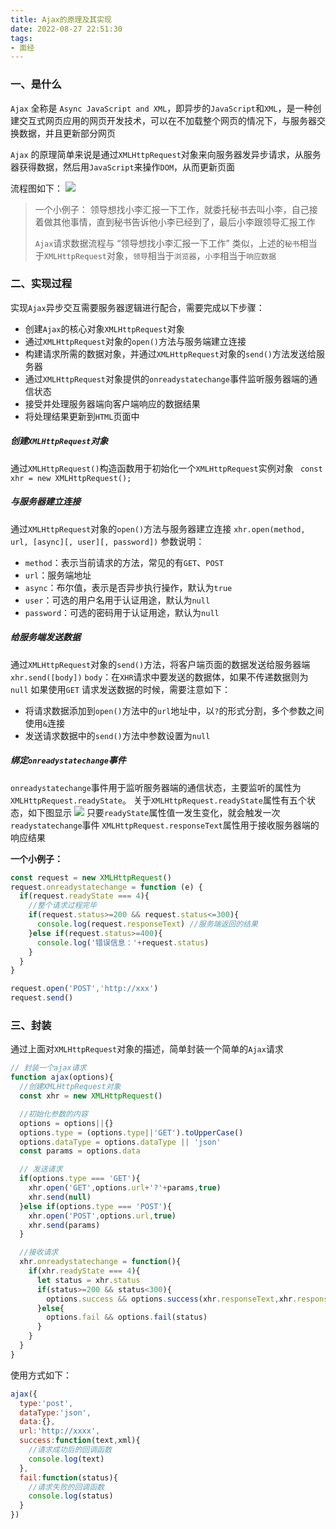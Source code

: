 ```yaml
---
title: Ajax的原理及其实现
date: 2022-08-27 22:51:30
tags:
- 面经
---
```


### 一、是什么
`Ajax` 全称是 `Async JavaScript and XML`，即异步的`JavaScript`和`XML`，是一种创建交互式网页应用的网页开发技术，可以在不加载整个网页的情况下，与服务器交换数据，并且更新部分网页

`Ajax` 的原理简单来说是通过`XMLHttpRequest`对象来向服务器发异步请求，从服务器获得数据，然后用`JavaScript`来操作`DOM`，从而更新页面

流程图如下：
![](https://cdn.jsdelivr.net/gh/qw-null/BlogImages/20220827232505.png)

>一个小例子：
> 领导想找小李汇报一下工作，就委托秘书去叫小李，自己接着做其他事情，直到秘书告诉他小李已经到了，最后小李跟领导汇报工作
>
>
>`Ajax`请求数据流程与 “领导想找小李汇报一下工作” 类似，上述的`秘书`相当于`XMLHttpRequest`对象，`领导`相当于`浏览器`，`小李`相当于`响应数据`

### 二、实现过程
实现`Ajax`异步交互需要服务器逻辑进行配合，需要完成以下步骤：
+ 创建`Ajax`的核心对象`XMLHttpRequest`对象
+ 通过`XMLHttpRequest`对象的`open()`方法与服务端建立连接
+ 构建请求所需的数据对象，并通过`XMLHttpRequest`对象的`send()`方法发送给服务器
+ 通过`XMLHttpRequest`对象提供的`onreadystatechange`事件监听服务器端的通信状态
+ 接受并处理服务器端向客户端响应的数据结果
+ 将处理结果更新到`HTML`页面中

##### 创建`XMLHttpRequest`对象
通过`XMLHttpRequest()`构造函数用于初始化一个`XMLHttpRequest`实例对象
` const xhr = new XMLHttpRequest();`

##### 与服务器建立连接
通过`XMLHttpRequest`对象的`open()`方法与服务器建立连接
`xhr.open(method, url, [async][, user][, password])`
参数说明：
+ `method`：表示当前请求的方法，常见的有`GET`、`POST`
+ `url`：服务端地址
+ `async`：布尔值，表示是否异步执行操作，默认为`true`
+ `user`：可选的用户名用于认证用途，默认为`null`
+ `password`：可选的密码用于认证用途，默认为`null`

##### 给服务端发送数据
通过`XMLHttpRequest`对象的`send()`方法，将客户端页面的数据发送给服务器端
`xhr.send([body])`
`body`：在`XHR`请求中要发送的数据体，如果不传递数据则为`null`
如果使用`GET` 请求发送数据的时候，需要注意如下：
+ 将请求数据添加到`open()`方法中的`url`地址中，以`?`的形式分割，多个参数之间使用`&`连接
+ 发送请求数据中的`send()`方法中参数设置为`null`

##### 绑定`onreadystatechange`事件 

`onreadystatechange`事件用于监听服务器端的通信状态，主要监听的属性为`XMLHttpRequest.readyState`。
关于`XMLHttpRequest.readyState`属性有五个状态，如下图显示
![](https://cdn.jsdelivr.net/gh/qw-null/BlogImages/20220829090249.png)
只要`readyState`属性值一发生变化，就会触发一次`readystatechange`事件 
`XMLHttpRequest.responseText`属性用于接收服务器端的响应结果

**一个小例子：**
```JavaScript
const request = new XMLHttpRequest()
request.onreadystatechange = function (e) {
  if(request.readyState === 4){
    //整个请求过程完毕
    if(request.status>=200 && request.status<=300){
      console.log(request.responseText) //服务端返回的结果
    }else if(request.status>=400){
      console.log('错误信息：'+request.status)
    }
  }
}

request.open('POST','http://xxx')
request.send()
```

### 三、封装
通过上面对`XMLHttpRequest`对象的描述，简单封装一个简单的`Ajax`请求 
```JavaScript
// 封装一个ajax请求
function ajax(options){
  //创建XMLHttpRequest对象
  const xhr = new XMLHttpRequest()

  //初始化参数的内容
  options = options||{}
  options.type = (options.type||'GET').toUpperCase()
  options.dataType = options.dataType || 'json'
  const params = options.data

  // 发送请求 
  if(options.type === 'GET'){
    xhr.open('GET',options.url+'?'+params,true)
    xhr.send(null)
  }else if(options.type === 'POST'){
    xhr.open('POST',options.url,true)
    xhr.send(params)
  }

  //接收请求
  xhr.onreadystatechange = function(){
    if(xhr.readyState === 4){
      let status = xhr.status
      if(status>=200 && status<300){
        options.success && options.success(xhr.responseText,xhr.responseXML)
      }else{
        options.fail && options.fail(status)
      }
    }
  }
}
```

使用方式如下：
```JavaScript
ajax({
  type:'post',
  dataType:'json',
  data:{},
  url:'http://xxxx',
  success:function(text,xml){
    //请求成功后的回调函数
    console.log(text)
  },
  fail:function(status){
    //请求失败的回调函数
    console.log(status)
  }
})
```
